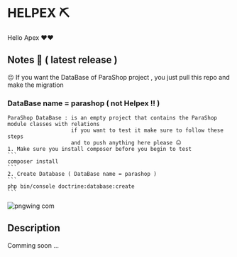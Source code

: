 # HELPEX ⛏
Hello Apex ❤❤
## Notes 🚩 ( latest release ) 
😐 If you want the DataBase of ParaShop project , you just pull this repo and make the migration
### DataBase name = parashop ( not Helpex ‼ ) 
    ParaShop DataBase : is an empty project that contains the ParaShop module classes with relations 
                        if you want to test it make sure to follow these steps 
                        and to push anything here please 😐
    1. Make sure you install composer before you begin to test 
    ```
    composer install 
    ```
    2. Create Database ( DataBase name = parashop ) 
    ```
    php bin/console doctrine:database:create
    ```
    


![pngwing com](https://user-images.githubusercontent.com/84229390/218823287-5532afec-2ef0-4ad4-a86f-f521875e575c.png)

## Description
Comming soon ...
